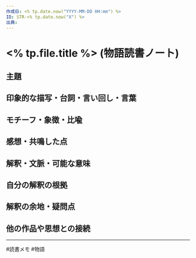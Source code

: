 ```yaml
---
作成日: <% tp.date.now("YYYY-MM-DD HH:mm") %>
ID: STR-<% tp.date.now("X") %>
出典:
---
```


# <% tp.file.title %> (物語読書ノート)

## 主題


## 印象的な描写・台詞・言い回し・言葉

> 
## モチーフ・象徴・比喩


## 感想・共鳴した点


## 解釈・文脈・可能な意味


## 自分の解釈の根拠


## 解釈の余地・疑問点


## 他の作品や思想との接続


---
#読書メモ  #物語 